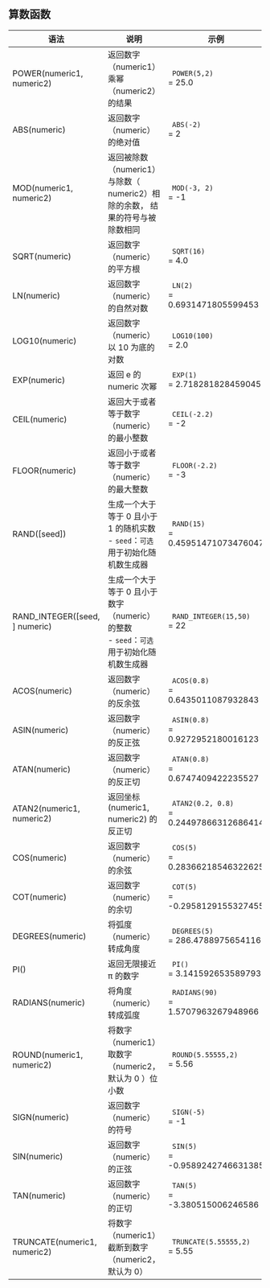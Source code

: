 ## 算数函数

| 语法                           | 说明                                                         | 示例                         |
| ------------------------------ | ------------------------------------------------------------ | ---------------------------- |
| POWER(numeric1, numeric2)      | 返回数字（numeric1）乘幂（numeric2）的结果                   | ` POWER(5,2)`<br /> = 25.0 |
| ABS(numeric)                   | 返回数字（numeric）的绝对值                                  | ` ABS(-2)`<br /> = 2   |
| MOD(numeric1, numeric2)        | 返回被除数（numeric1）与除数（ numeric2）相除的余数， 结果的符号与被除数相同 | ` MOD(-3, 2)`<br /> = -1 |
| SQRT(numeric)                  | 返回数字（numeric）的平方根                                  | ` SQRT(16)`<br /> = 4.0 |
| LN(numeric)                    | 返回数字（numeric）的自然对数                                | ` LN(2)`<br /> = 0.6931471805599453 |
| LOG10(numeric)                 | 返回数字（numeric）以 10 为底的对数                          | ` LOG10(100)`<br /> = 2.0 |
| EXP(numeric)                   | 返回 e 的 numeric 次幂                                       | ` EXP(1)`<br /> = 2.718281828459045 |
| CEIL(numeric)                  | 返回大于或者等于数字（numeric）的最小整数                    | ` CEIL(-2.2)` <br /> = -2 |
| FLOOR(numeric)                 | 返回小于或者等于数字（numeric）的最大整数                    | ` FLOOR(-2.2)`<br /> = -3 |
| RAND([seed])                   | 生成一个大于等于 0 且小于 1 的随机实数<br />- `seed`：`可选` 用于初始化随机数生成器 | ` RAND(15)`<br /> = 0.45951471073476047 |
| RAND_INTEGER([seed, ] numeric) | 生成一个大于等于 0 且小于数字（numeric）的整数<br />- `seed`：`可选` 用于初始化随机数生成器 | ` RAND_INTEGER(15,50)`<br /> = 22 |
| ACOS(numeric)                  | 返回数字（numeric）的反余弦                                  | ` ACOS(0.8)`<br /> = 0.6435011087932843 |
| ASIN(numeric)                  | 返回数字（numeric）的反正弦                                  | ` ASIN(0.8)`<br /> = 0.9272952180016123 |
| ATAN(numeric)                  | 返回数字（numeric）的反正切                                  | ` ATAN(0.8)`<br /> = 0.6747409422235527 |
| ATAN2(numeric1, numeric2)      | 返回坐标 (numeric1, numeric2) 的反正切                       | ` ATAN2(0.2, 0.8)`<br /> = 0.24497866312686414 |
| COS(numeric)                   | 返回数字（numeric）的余弦                                   | ` COS(5)`<br /> = 0.28366218546322625 |
| COT(numeric)                   | 返回数字（numeric）的余切                                    | ` COT(5)`<br /> = -0.2958129155327455 |
| DEGREES(numeric)               | 将弧度（numeric）转成角度                             | ` DEGREES(5)`<br /> = 286.4788975654116 |
| PI()                           |       返回无限接近 π 的数字                                                     |   ` PI()`<br /> = 3.141592653589793 |
| RADIANS(numeric)               | 将角度（numeric）转成弧度                              | ` RADIANS(90)`<br /> = 1.5707963267948966 |
| ROUND(numeric1, numeric2)      | 将数字（numeric1）取数字（numeric2，默认为 0 ）位小数        | ` ROUND(5.55555,2)`<br /> = 5.56 |
| SIGN(numeric)                  | 返回数字（numeric）的符号                                    | ` SIGN(-5)`<br /> = -1 |
| SIN(numeric)                   | 返回数字（numeric）的正弦                                    | ` SIN(5)`<br /> = -0.9589242746631385 |
| TAN(numeric)                   | 返回数字（numeric）的正切                                    | ` TAN(5)`<br /> = -3.380515006246586 |
| TRUNCATE(numeric1, numeric2)   | 将数字（numeric1）截断到数字（numeric2，默认为 0）              | ` TRUNCATE(5.55555,2)`<br /> = 5.55 |

